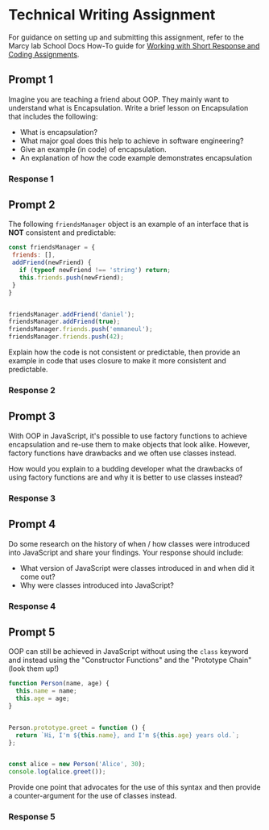 # Technical Writing Assignment

For guidance on setting up and submitting this assignment, refer to the Marcy lab School Docs How-To guide for [Working with Short Response and Coding Assignments](https://marcylabschool.gitbook.io/marcy-lab-school-docs/fullstack-curriculum/how-tos/working-with-assignments#how-to-work-on-assignments).

## Prompt 1

Imagine you are teaching a friend about OOP. They mainly want to understand what is Encapsulation. Write a brief lesson on Encapsulation that includes the following:

* What is encapsulation?
* What major goal does this help to achieve in software engineering?
* Give an example (in code) of encapsulation.
* An explanation of how the code example demonstrates encapsulation

### Response 1

## Prompt 2

The following `friendsManager` object is an example of an interface that is **NOT** consistent and predictable:

```js
const friendsManager = {
 friends: [],
 addFriend(newFriend) {
   if (typeof newFriend !== 'string') return;
   this.friends.push(newFriend);
 }
}


friendsManager.addFriend('daniel');
friendsManager.addFriend(true);
friendsManager.friends.push('emmaneul');
friendsManager.friends.push(42);
```

Explain how the code is not consistent or predictable, then provide an example in code that uses closure to make it more consistent and predictable.

### Response 2

## Prompt 3

With OOP in JavaScript, it's possible to use factory functions to achieve encapsulation and re-use them to make objects that look alike. However, factory functions have drawbacks and we often use classes instead. 

How would you explain to a budding developer what the drawbacks of using factory functions are and why it is better to use classes instead?

### Response 3

## Prompt 4

Do some research on the history of when / how classes were introduced into JavaScript and share your findings. Your response should include:

* What version of JavaScript were classes introduced in and when did it come out?
* Why were classes introduced into JavaScript?


### Response 4

## Prompt 5

OOP can still be achieved in JavaScript without using the `class` keyword and instead using the "Constructor Functions" and the "Prototype Chain" (look them up!)

```js
function Person(name, age) {
  this.name = name;
  this.age = age;
}


Person.prototype.greet = function () {
  return `Hi, I'm ${this.name}, and I'm ${this.age} years old.`;
};


const alice = new Person('Alice', 30);
console.log(alice.greet());
```

Provide one point that advocates for the use of this syntax and then provide a counter-argument for the use of classes instead.

### Response 5
